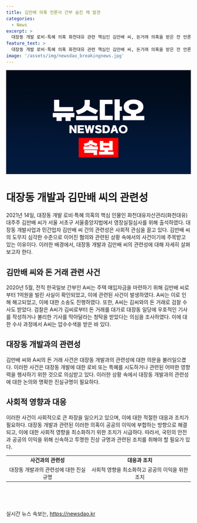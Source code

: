 ```yaml
---
title: 김만배 의혹 언론사 간부 숨진 채 발견
categories:
  - News
excerpt: >
  대장동 개발 로비·특혜 의혹 화천대유 관련 핵심인 김만배 씨, 돈거래 의혹을 받은 전 언론 간부 A씨 사망. A씨는 김씨와의 돈거래로 검찰 수사 받고, 대장동 관련 우호적 기사 작성 또는 불리한 기사 막아달라는 의심. A씨는 1억원 빌려주기로 해고된 후 김씨와의 돈거래 부인하며 소송 진행 중. 현재 김씨 영장실질심사를 위해 법원 출석.
feature_text: >
  대장동 개발 로비·특혜 의혹 화천대유 관련 핵심인 김만배 씨, 돈거래 의혹을 받은 전 언론 간부 A씨 사망. A씨는 김씨와의 돈거래로 검찰 수사 받고, 대장동 관련 우호적 기사 작성 또는 불리한 기사 막아달라는 의심. A씨는 1억원 빌려주기로 해고된 후 김씨와의 돈거래 부인하며 소송 진행 중. 현재 김씨 영장실질심사를 위해 법원 출석.
image: '/assets/img/newsdao_breakingnews.jpg'
---
```


<p><img src="/assets/img/newsdao_breakingnews.jpg" alt="implanttips 속보" /></p>

<h1 data-ke-size="size26">대장동 개발과 김만배 씨의 관련성</h1>

<p data-ke-size="size16">2021년 14일, 대장동 개발 로비·특혜 의혹의 핵심 인물인 화천대유자산관리(화천대유) 대주주 김만배 씨가 서울 서초구 서울중앙지법에서 영장실질심사를 위해 출석하였다. 대장동 개발사업과 민간업자 김만배 씨 간의 관련성은 사회적 관심을 끌고 있다. 김만배 씨의 도무지 심각한 수준으로 이어진 혐의와 관련된 상황 속에서의 사건이기에 주목받고 있는 이유이다. 이러한 배경에서, 대장동 개발과 김만배 씨의 관련성에 대해 자세히 살펴보고자 한다.</p>

<h2 data-ke-size="size24">김만배 씨와 돈 거래 관련 사건</h2>

<p data-ke-size="size16">2020년 5월, 전직 한국일보 간부인 A씨는 주택 매입자금을 마련하기 위해 김만배 씨로부터 1억원을 빌린 사실이 확인되었고, 이에 관련된 사건이 발생하였다. A씨는 이로 인해 해고되었고, 이에 대한 소송도 진행하였다. 또한, A씨는 김씨와의 돈 거래로 검찰 수사도 받았다. 검찰은 A씨가 김씨로부터 돈 거래를 대가로 대장동 일당에 우호적인 기사를 작성하거나 불리한 기사를 막아달라는 청탁을 받았다는 의심을 조사하였다. 이에 대한 수사 과정에서 A씨는 압수수색을 받은 바 있다.</p>

<h2 data-ke-size="size24">대장동 개발과의 관련성</h2>

<p data-ke-size="size16">김만배 씨와 A씨의 돈 거래 사건은 대장동 개발과의 관련성에 대한 의문을 불러일으켰다. 이러한 사건은 대장동 개발에 대한 로비 또는 특혜를 시도하거나 관련된 어떠한 영향력을 행사하기 위한 것으로 의심받고 있다. 이러한 상황 속에서 대장동 개발과의 관련성에 대한 논의와 명확한 진실규명이 필요하다.</p>

<h2 data-ke-size="size24">사회적 영향과 대응</h2>

<p data-ke-size="size16">이러한 사건이 사회적으로 큰 파장을 일으키고 있으며, 이에 대한 적절한 대응과 조치가 필요하다. 대장동 개발과 관련된 이러한 의혹이 공공의 이익에 부합하는 방향으로 해결되고, 이에 대한 사회적 영향을 최소화하기 위한 조치가 시급하다. 따라서, 국민의 안전과 공공의 이익을 위해 신속하고 투명한 진상 규명과 관련된 조치를 취해야 할 필요가 있다.</p>

<table>
    <tbody>
        <tr>
            <td style="text-align: center; height: 17px;"><b>사건과의 관련성</b></td>
            <td style="text-align: center; height: 17px;"><b>대응과 조치</b></td>
        </tr>
        <tr>
            <td style="text-align: center; height: 17px;">대장동 개발과의 관련성에 대한 진실규명</td>
            <td style="text-align: center; height: 17px;">사회적 영향을 최소화하고 공공의 이익을 위한 조치</td>
        </tr>
    </tbody>
</table>

<p data-ke-size="size16">&nbsp;</p>

<p data-ke-size="size16">&nbsp;</p>
실시간 뉴스 속보는, <a href="https://newsdao.kr" rel="dofollow">https://newsdao.kr</a>



